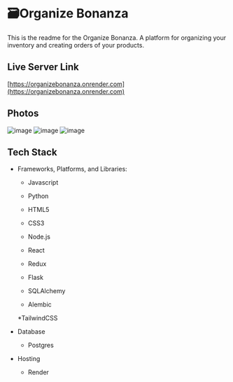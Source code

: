 # 🗃️Organize Bonanza
This is the readme for the Organize Bonanza. A platform for organizing your inventory and creating orders of your products.

## Live Server Link
[https://organizebonanza.onrender.com](https://organizebonanza.onrender.com)

## Photos
![image](https://github.com/jhatheisen/Organize-Bonanza/assets/106848904/9b34bb1d-c0a4-45db-a7ea-6e05a4f1f5fa)
![image](https://github.com/jhatheisen/Organize-Bonanza/assets/106848904/a9a7cce9-0b07-4102-92fb-cce73b94dd18)
![image](https://github.com/jhatheisen/Organize-Bonanza/assets/106848904/68b94cf5-ecf6-4ea4-979a-5651209e378f)

## Tech Stack

* Frameworks, Platforms, and Libraries: 

  * Javascript

  * Python

  * HTML5

  * CSS3

  * Node.js

  * React

  * Redux

  * Flask

  * SQLAlchemy

  * Alembic
  
  *TailwindCSS

* Database

  * Postgres

* Hosting

  * Render
